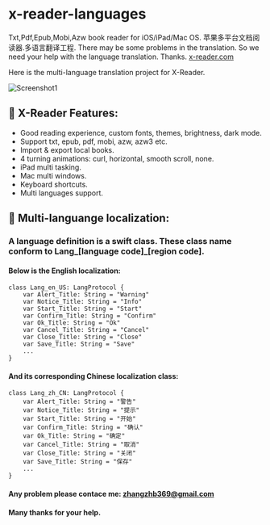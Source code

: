 # x-reader-languages
Txt,Pdf,Epub,Mobi,Azw book reader for iOS/iPad/Mac OS. 苹果多平台文档阅读器.多语言翻译工程. 
There may be some problems in the translation. So we need your help with the language translation. 
Thanks.
[x-reader.com](http://www.x-reader.com/)

Here is the multi-language translation project for X-Reader.

![Screenshot1](http://www.x-reader.com/images/mac_sreenshot.png)


## :closed_book: X-Reader Features:
- Good reading experience, custom fonts, themes, brightness, dark mode.
- Support txt, epub, pdf, mobi, azw, azw3 etc.
- Import & export local books.
- 4 turning animations: curl, horizontal, smooth scroll, none.
- iPad multi tasking.
- Mac multi windows.
- Keyboard shortcuts.
- Multi languages support.
   

## :green_book: Multi-languange localization:
### A language definition is a swift class. These class name conform to Lang_[language code]_[region code].
####  Below is the English localization:
```
class Lang_en_US: LangProtocol {
    var Alert_Title: String = "Warning"
    var Notice_Title: String = "Info"
    var Start_Title: String = "Start"
    var Confirm_Title: String = "Confirm"
    var Ok_Title: String = "Ok"
    var Cancel_Title: String = "Cancel"
    var Close_Title: String = "Close"
    var Save_Title: String = "Save"
    ...
}
```
#### And its corresponding Chinese localization class:
```
class Lang_zh_CN: LangProtocol {
    var Alert_Title: String = "警告"
    var Notice_Title: String = "提示"
    var Start_Title: String = "开始"
    var Confirm_Title: String = "确认"
    var Ok_Title: String = "确定"
    var Cancel_Title: String = "取消"
    var Close_Title: String = "关闭"
    var Save_Title: String = "保存"
    ...
}
```

#### Any problem please contace me: <zhangzhb369@gmail.com>
#### Many thanks for your help.
####
####

